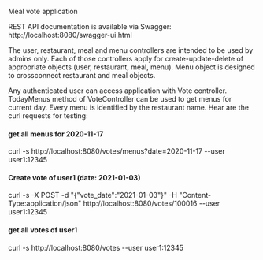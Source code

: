 Meal vote application

REST API documentation is available via Swagger: http://localhost:8080/swagger-ui.html 

The user, restaurant, meal and menu controllers are intended to be used by admins only.
Each of those controllers apply for create-update-delete of appropriate objects (user, restaurant, meal, menu). 
Menu object is designed to crossconnect restaurant and meal objects.

Any authenticated user can access application with Vote controller. TodayMenus method of VoteController can be used to get menus for current day.
Every menu is identified by the restaurant name.
Hear are the curl requests for testing:

#### get all menus for 2020-11-17
curl -s http://localhost:8080/votes/menus?date=2020-11-17 --user user1:12345

#### Create vote of user1 (date: 2021-01-03)
curl -s -X POST -d "{\"vote_date\":\"2021-01-03\"}" -H "Content-Type:application/json" http://localhost:8080/votes/100016 --user user1:12345

#### get all votes of user1
curl -s http://localhost:8080/votes --user user1:12345
